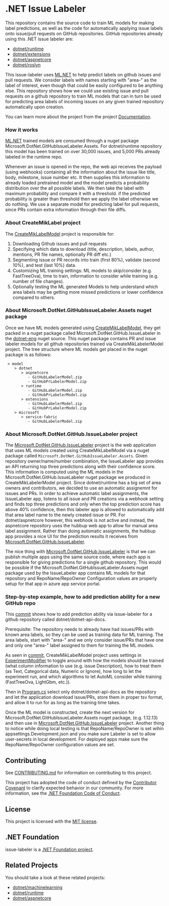 # .NET Issue Labeler

This repository contains the source code to train ML models for making label predictions, as well as the code for automatically applying issue labels onto issue/pull requests on GitHub repositories. GitHub repositories already using this .NET issue labeler are:

- [dotnet/runtime](https://github.com/dotnet/runtime)
- [dotnet/extensions](https://github.com/dotnet/extensions)
- [dotnet/aspnetcore](https://github.com/dotnet/aspnetcore)
- [dotnet/roslyn](https://github.com/dotnet/roslyn)

This issue-labeler uses [ML.NET](https://github.com/dotnet/machinelearning) to help predict labels on github issues and pull requests. We consider labels with names starting with "area-" as the label of interest, even though that could be easily configured to be anything else. This repository shows how we could use existing issue and pull requests on a github repository to train ML models that can in turn be used for predicting area labels of incoming issues on any given trained repository automatically upon creation.

You can learn more about the project from the project [Documentation](Documentation).

### How it works
[ML.NET](https://github.com/dotnet/machinelearning) trained models are consumed through a nuget package Microsoft.DotNet.GitHubIssueLabeler.Assets. For dotnet/runtime repository this model has been trained on over 30,000 issues, and 5,000 PRs already labeled in the runtime repo.

Whenever an issue is opened in the repo, the web api receives the payload (using webhooks) containing all the information about the issue like title, body, milestone, issue number etc. It then supplies this information to already loaded pretrained model and the model predicts a probability distribution over the all possible labels. We then take the label with maximum probability and compare it with a threshold. if the predicted probability is greater than threshold then we apply the label otherwise we do nothing. We use a separate model for predicting label for pull requests, since PRs contain extra information through their file diffs. 

### About CreateMikLabel project
The [CreateMikLabelModel](https://github.com/dotnet/issue-labeler/tree/master/src/CreateMikLabelModel) project is responsible for:

1. Downloading Github issues and pull requests
2. Specifying which data to download (title, description, labels, author, mentions, PR file names, optionally PR diff etc.)
3. Segmenting issue or PR records into train (first 80%), validate (second 10%), and test (last 10%) data.
4. Customizing ML training settings: ML models to skip/consider (e.g. FastTreeOva), time to train, information to consider while training (e.g. number of file changes).
5. Optionally testing the ML generated Models to help understand which area labels may be getting more missed predictions or lower confidence compared to others.

### About Microsoft.DotNet.GitHubIssueLabeler.Assets nuget package
Once we have ML models generated using [CreateMikLabelModel](https://github.com/dotnet/issue-labeler/tree/master/src/CreateMikLabelModel), they get packed in a nuget package called Microsoft.DotNet.GitHub.IssueLabeler in the [dotnet-eng](https://pkgs.dev.azure.com/dnceng/public/_packaging/dotnet-eng/nuget/v3/index.json) nuget source. This nuget package contains PR and issue labeler models for all github repositories trained via CreateMikLabelerModel project. The tree structure where ML models get placed in the nuget package is as follows:
```
 > model
    > dotnet
       > aspnetcore
          - GitHubLabelerModel.zip
          - GitHubPrLabelerModel.zip
       > runtime
          - GitHubLabelerModel.zip
          - GitHubPrLabelerModel.zip
       > extensions
          - GitHubLabelerModel.zip
          - GitHubPrLabelerModel.zip
    > microsoft
       > service-fabric
          - GitHubLabelerModel.zip
```
### About Microsoft.DotNet.GitHub.IssueLabeler project
The [Microsoft.DotNet.GitHub.IssueLabeler](https://github.com/dotnet/issue-labeler/tree/master/src/Microsoft.DotNet.GitHub.IssueLabeler) project is the web application that uses ML models created using CreateMikLabelModel via a nuget package called `Microsoft.DotNet.GitHubIssueLabeler.Assets`.
Given repository owner/name/number combination, the IssueLabeler app provides an API returning top three predictions along with their confidence score. This information is computed using the ML models in the Microsoft.DotNet.GitHub.IssueLabeler nuget package we produced in CreateMikLabelerModel project.
Since dotnet/runtime has a big set of area owners and contributors, we decided to use an automatic assignemnt for issues and PRs. In order to achieve automatic label assignments, the IssueLabeler app, listens to all issue and PR creations via a webhook setting and finds top three predictions and only when the top prediction score has above 40% confidence, then this labeler app is allowed to automatically add that area label name to the newly created issue or PR. For dotnet/aspnetcore however, this webhook is not active and instead, the aspnetcore repository uses the hubbup web app to allow for manual area label assignment. Rather than doing automatic assignments, the hubbup app provides a nice UI for the prediction results it receives from [Microsoft.DotNet.GitHub.IssueLabeler](https://github.com/dotnet/issue-labeler/tree/master/src/Microsoft.DotNet.GitHub.IssueLabeler).

The nice thing with [Microsoft.DotNet.GitHub.IssueLabeler](https://github.com/dotnet/issue-labeler/tree/master/src/Microsoft.DotNet.GitHub.IssueLabeler) is that we can publish multiple apps using the same source code, where each app is responsible for giving predictions for a single github repository. This would be possible if the Microsoft.DotNet.GitHubIssueLabeler.Assets nuget package used by the IssueLabeler app contains ML models for that repository and RepoName/RepoOwner Configuration values are properly setup for that app in azure app service portal.

### Step-by-step example, how to add prediction ability for a new GitHub repo

This [commit](https://github.com/dotnet/issue-labeler/commit/77e4dbc45184f34e940c0f3cba57160e30c2c183) shows how to add prediction ability via issue-labeler for a github repository called dotnet/dotnet-api-docs. 

Prerequisite:
The repository needs to already have had issues/PRs with known area labels, so they can be used as training data for ML training. The area labels, start with "area-" and we only consider issue/PRs that have one and only one "area-" label assigned to them for training the ML models.

As seen in [commit](https://github.com/dotnet/issue-labeler/commit/77e4dbc45184f34e940c0f3cba57160e30c2c183), CreateMikLabelModel project uses settings in [ExperimentModifier](https://github.com/maryamariyan/issue-labeler-2/blob/213a96cf88d31333295126e7815c4688c2e31b54/src/CreateMikLabelModel/ML/ExperimentModifier.cs) to toggle around with how the models should be trained (what column information to use (e.g. issue Description), how to treat them (as Text, Categorical data, Numeric or Ignore), how long to let the experiment run, and which algorithms to let AutoML consider while training (FastTreeOva, LightGbm, etc.)).

Then in [Program.cs](https://github.com/maryamariyan/issue-labeler-2/blob/77e4dbc45184f34e940c0f3cba57160e30c2c183/src/CreateMikLabelModel/Program.cs) select only dotnet/dotnet-api-docs as the repository and let the application download issue/PRs, store them in proper tsv format, and allow it to run for as long as the training time takes.

Once the ML model is constructed, create the next version for Microsoft.DotNet.GitHubIssueLabeler.Assets nuget package, (e.g. 1.12.13) and then use in [Microsoft.DotNet.GitHub.IssueLabeler](https://github.com/dotnet/issue-labeler/tree/master/src/Microsoft.DotNet.GitHub.IssueLabeler) project. Another thing to notice while doing local testing is that RepoName/RepoOwner is set wihin appsettings.Development.json and you make sure Labeler is set to allow user-secrets in local development. For deployed apps make sure the RepoName/RepoOwner configuration values are set.

## Contributing

See [CONTRIBUTING.md](CONTRIBUTING.md) for information on contributing to this project.

This project has adopted the code of conduct defined by the [Contributor Covenant](http://contributor-covenant.org/) 
to clarify expected behavior in our community. For more information, see the [.NET Foundation Code of Conduct](http://www.dotnetfoundation.org/code-of-conduct).

## License

This project is licensed with the [MIT license](LICENSE).

## .NET Foundation

issue-labeler is a [.NET Foundation project](https://dotnetfoundation.org/projects).

## Related Projects

You should take a look at these related projects:

- [dotnet/machinelearning](https://github.com/dotnet/machinelearning)
- [dotnet/runtime](https://github.com/dotnet/runtime)
- [dotnet/aspnetcore](https://github.com/dotnet/aspnetcore)
